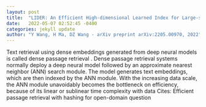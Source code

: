 ```yaml
---
layout: post
title:  "LIDER: An Efficient High-dimensional Learned Index for Large-scale Dense Passage Retrieval"
date:   2022-05-07 02:52:45 -0400
categories: jekyll update
author: "Y Wang, H Ma, DZ Wang - arXiv preprint arXiv:2205.00970, 2022"
---
```

Text retrieval using dense embeddings generated from deep neural models is called  dense passage retrieval . Dense passage retrieval systems normally deploy a deep neural model followed by an approximate nearest neighbor (ANN) search module. The model generates text embeddings, which are then indexed by the ANN module. With the increasing data scale, the ANN module unavoidably becomes the bottleneck on efficiency, because of its linear or sublinear time complexity with data Cites: Efficient passage retrieval with hashing for open-domain question
